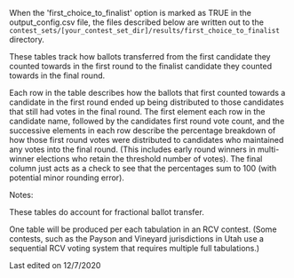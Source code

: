 When the 'first_choice_to_finalist' option is marked as TRUE in the output_config.csv file, the files described below are written out to the `contest_sets/[your_contest_set_dir]/results/first_choice_to_finalist` directory.

These tables track how ballots transferred from the first candidate they counted towards in the first round to the finalist candidate they counted towards in the final round.

Each row in the table describes how the ballots that first counted towards a candidate in the first round ended up being distributed to those candidates that still had votes in the final round. The first element each row in the candidate name, followed by the candidates first round vote count, and the successive elements in each row describe the percentage breakdown of how those first round votes were distributed to candidates who maintained any votes into the final round. (This includes early round winners in multi-winner elections who retain the threshold number of votes). The final column just acts as a check to see that the percentages sum to 100 (with potential minor rounding error).

Notes:

These tables do account for fractional ballot transfer.

One table will be produced per each tabulation in an RCV contest. (Some contests, such as the Payson and Vineyard jurisdictions in Utah use a sequential RCV voting system that requires multiple full tabulations.)

Last edited on 12/7/2020

